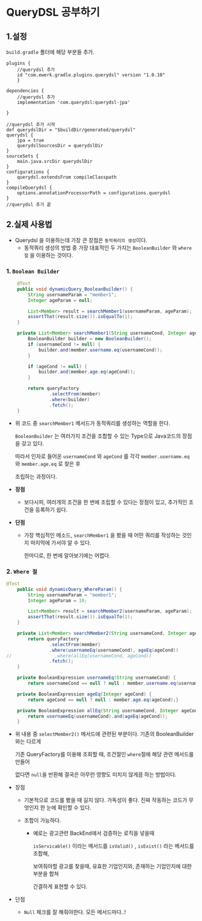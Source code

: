 # QueryDSL 공부하기

## 1.설정

`build.gradle` 폴더에 해당 부분들 추가. 
```text
plugins {
	//querydsl 추가
	id "com.ewerk.gradle.plugins.querydsl" version "1.0.10"
	}

dependencies {
	//querydsl 추가
	implementation 'com.querydsl:querydsl-jpa'

}

//querydsl 추가 시작
def querydslDir = "$buildDir/generated/querydsl"
querydsl {
	jpa = true
	querydslSourcesDir = querydslDir
}
sourceSets {
	main.java.srcDir querydslDir
}
configurations {
	querydsl.extendsFrom compileClasspath
}
compileQuerydsl {
	options.annotationProcessorPath = configurations.querydsl
}
//querydsl 추가 끝

```



## 2.실제 사용법

- Querydsl 을 이용하는데 가장 큰 장점은 `동적쿼리의 생성`이다.
   * 동적쿼리 생성의 방법 중 가장 대표적인 두 가지는 `BooleanBuilder` 와 `where절` 을 이용하는 것이다. 



### 	1. `Boolean Builder`

```java
    @Test
    public void dynamicQuery_BooleanBuilder() {
        String usernameParam = "member1";
        Integer ageParam = null;

        List<Member> result = searchMember1(usernameParam, ageParam);
        assertThat(result.size()).isEqualTo(1);
    }

    private List<Member> searchMember1(String usernameCond, Integer ageCond) {
        BooleanBuilder builder = new BooleanBuilder();
        if (usernameCond != null) {
            builder.and(member.username.eq(usernameCond));
        }

        if (ageCond != null) {
            builder.and(member.age.eq(ageCond));
        }

        return queryFactory
                .selectFrom(member)
                .where(builder)
                .fetch();
    }
```

- 위 코드 중 `searchMember1` 메서드가 동적쿼리를 생성하는 역할을 한다.

  `BooleanBuilder` 는 여러가지 조건을 조합할 수 있는 Type으로 Java코드의 장점을 갖고 있다. 

  따라서 인자로 들어온 `usernameCond` 와 `ageCond` 를 각각 `member.username.eq` 와 `member.age.eq` 로 찾은 후

  조립하는 과정이다. 

- **장점** 

  - 보다시피, 여러개의 조건을 한 번에 조립할 수 있다는 장점이 있고, 추가적인 조건을 등록하기 쉽다.

- **단점**

  - 가장 핵심적인 메소드, `searchMember1` 을 봤을 때 어떤 쿼리를 작성하는 것인지 마지막에 가서야 알 수 있다.

    한마디로, 한 번에 알아보기에는 어렵다. 



### 	2. `Where 절`

```java
@Test
    public void dynamicQuery_WhereParam() {
        String usernameParam = "member1";
        Integer ageParam = 10;

        List<Member> result = searchMember2(usernameParam, ageParam);
        assertThat(result.size()).isEqualTo(1);
    }

    private List<Member> searchMember2(String usernameCond, Integer ageCond) {
        return queryFactory
                .selectFrom(member)
                .where(usernameEq(usernameCond), ageEq(ageCond))
//                .where(allEq(usernameCond, ageCond))
                .fetch();
    }

    private BooleanExpression usernameEq(String usernameCond) {
        return usernameCond == null ? null : member.username.eq(usernameCond);}

    private BooleanExpression ageEq(Integer ageCond) {
        return ageCond == null ? null : member.age.eq(ageCond);}

    private BooleanExpression allEq(String usernameCond, Integer ageCond) {
        return usernameEq(usernameCond).and(ageEq(ageCond));
    }
```

- 위 내용 중 `selectMember2()` 메서드에 관련된 부분이다. 기존의 BooleanBuilder와는 다르게 

  기존 QueryFactory를 이용해 조회할 때, 조건절인 `where`절에 해당 관련 메서드를 만들어

  없다면 `null`을 반환해 결국은 아무런 영향도 미치지 않게끔 하는 방법이다.



- 장점

  - 기본적으로 코드를 봤을 때 길지 않다. 가독성이 좋다. 진짜 작동하는 코드가 무엇인지 한 눈에 확인할 수 있다.

  - 조합이 가능하다. 

    - 예로는 광고관련 BackEnd에서 검증하는 로직을 넣을때 

      `isServicable()` 이라는 메서드를 `isValid()` , `isExist()` 라는 메서드를 조합해,

      보여줘야할 광고를 찾을때, 유효한 기업인지와, 존재하는 기업인지에 대한 부분을 합쳐

      간결하게 표현할 수 있다. 

- 단점

  - `Null` 체크를 잘 해줘야한다. 모든 메서드마다..!


